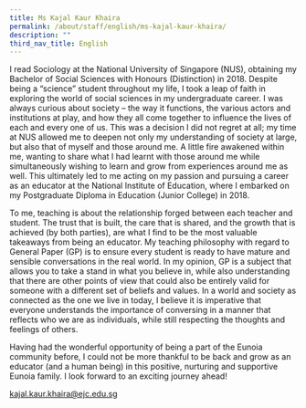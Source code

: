 ```yaml
---
title: Ms Kajal Kaur Khaira
permalink: /about/staff/english/ms-kajal-kaur-khaira/
description: ""
third_nav_title: English
---
```




I read Sociology at the National University of Singapore (NUS), obtaining my Bachelor of Social Sciences with Honours (Distinction) in 2018. Despite being a “science” student throughout my life, I took a leap of faith in exploring the world of social sciences in my undergraduate career. I was always curious about society – the way it functions, the various actors and institutions at play, and how they all come together to influence the lives of each and every one of us. This was a decision I did not regret at all; my time at NUS allowed me to deepen not only my understanding of society at large, but also that of myself and those around me. A little fire awakened within me, wanting to share what I had learnt with those around me while simultaneously wishing to learn and grow from experiences around me as well. This ultimately led to me acting on my passion and pursuing a career as an educator at the National Institute of Education, where I embarked on my Postgraduate Diploma in Education (Junior College) in 2018.

To me, teaching is about the relationship forged between each teacher and student. The trust that is built, the care that is shared, and the growth that is achieved (by both parties), are what I find to be the most valuable takeaways from being an educator. My teaching philosophy with regard to General Paper (GP) is to ensure every student is ready to have mature and sensible conversations in the real world. In my opinion, GP is a subject that allows you to take a stand in what you believe in, while also understanding that there are other points of view that could also be entirely valid for someone with a different set of beliefs and values. In a world and society as connected as the one we live in today, I believe it is imperative that everyone understands the importance of conversing in a manner that reflects who we are as individuals, while still respecting the thoughts and feelings of others.

Having had the wonderful opportunity of being a part of the Eunoia community before, I could not be more thankful to be back and grow as an educator (and a human being) in this positive, nurturing and supportive Eunoia family. I look forward to an exciting journey ahead!

[kajal.kaur.khaira@ejc.edu.sg](mailto:kajal.kaur.khaira@ejc.edu.sg)